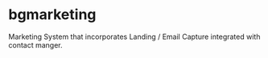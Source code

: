 # bgmarketing
Marketing System that incorporates Landing / Email Capture integrated with contact manger. 
